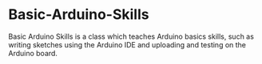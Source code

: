# Basic-Arduino-Skills
Basic Arduino Skills is a class which teaches Arduino basics skills, such as writing sketches using the Arduino IDE and uploading and testing on the Arduino board.
